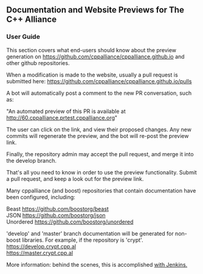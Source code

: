 ## Documentation and Website Previews for The C++ Alliance  
  
### User Guide
  
This section covers what end-users should know about the preview generation on https://github.com/cppalliance/cppalliance.github.io and other github repositories.  
  
When a modification is made to the website, usually a pull request is submitted here: https://github.com/cppalliance/cppalliance.github.io/pulls   
  
A bot will automatically post a comment to the new PR conversation, such as:  
  
"An automated preview of this PR is available at http://60.cppalliance.prtest.cppalliance.org"  
  
The user can click on the link, and view their proposed changes. Any new commits will regenerate the preview, and the bot will re-post the preview link.  
  
Finally, the repository admin may accept the pull request, and merge it into the develop branch.  
  
That's all you need to know in order to use the preview functionality. Submit a pull request, and keep a look out for the preview link.  
  
Many cppalliance (and boost) repositories that contain documentation have been configured, including:    
    
Beast https://github.com/boostorg/beast    
JSON https://github.com/boostorg/json  
Unordered https://github.com/boostorg/unordered

'develop' and 'master' branch documentation will be generated for non-boost libraries. For example, if the repository is 'crypt'.  
https://develop.crypt.cpp.al  
https://master.crypt.cpp.al  

More information: behind the scenes, this is accomplished [with Jenkins.](jenkins-summary.md)    

